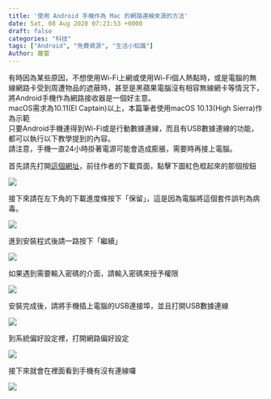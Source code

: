 ```yaml
---
title: '使用 Android 手機作為 Mac 的網路連線來源的方法'
date: Sat, 08 Aug 2020 07:23:53 +0000
draft: false
categories: "科技"
tags: ["Android", "免費資源", "生活小知識"]
Author: 蘿蔔
---
```


有時因為某些原因，不想使用Wi-Fi上網或使用Wi-Fi個人熱點時，或是電腦的無線網路卡受到周遭物品的遮蔽時，甚至是黑蘋果電腦沒有相容無線網卡等情況下，將Android手機作為網路接收器是一個好主意。  
macOS需求為10.11(El Captain)以上，本篇筆者使用macOS 10.13(High Sierra)作為示範  
只要Android手機連得到Wi-Fi或是行動數據連線，而且有USB數據連線的功能，都可以執行以下教學提到的內容。  
請注意，手機一直24小時掛著電源可能會造成膨脹，需要時再接上電腦。  

首先請先打開[這個網址](https://joshuawise.com/horndis#available_versions)，前往作者的下載頁面，點擊下圖紅色框起來的那個按鈕

[![](https://blog.steveyi.net/wp-content/uploads/media/blog/2020080807285442.png)](https://joshuawise.com/horndis#available_versions)

接下來請在左下角的下載進度條按下「保留」，這是因為電腦將這個套件誤判為病毒。

![](https://static-a1.steveyi.net/media/blog/2020080806512846.png)

進到安裝程式後請一路按下「繼續」

![](https://static-a1.steveyi.net/media/blog/2020080806513465.png)

如果遇到需要輸入密碼的介面，請輸入密碼來授予權限

![](https://static-a1.steveyi.net/media/blog/2020080806514925.png)

安裝完成後，請將手機插上電腦的USB連接埠，並且打開USB數據連線

![](https://blog.steveyi.net/wp-content/uploads/media/blog/2020080807171991-scaled.jpg)

到系統偏好設定裡，打開網路偏好設定

![](https://blog.steveyi.net/wp-content/uploads/media/blog/2020080807085471.png)

接下來就會在裡面看到手機有沒有連線囉

![](https://static-a1.steveyi.net/media/blog/2020080806520553.png)
